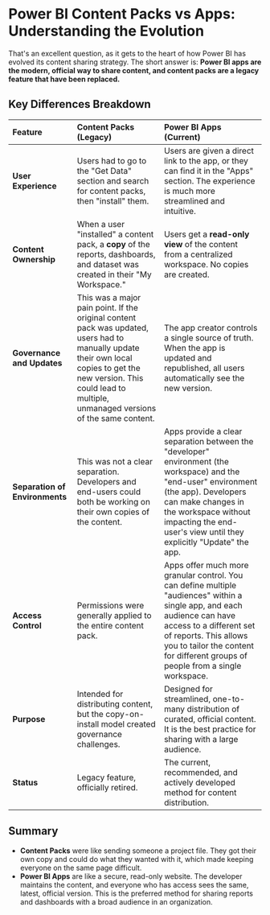 # Power BI Content Packs vs Apps: Understanding the Evolution

That's an excellent question, as it gets to the heart of how Power BI has evolved its content sharing strategy. The short answer is: **Power BI apps are the modern, official way to share content, and content packs are a legacy feature that have been replaced.**

## Key Differences Breakdown

| Feature | Content Packs (Legacy) | Power BI Apps (Current) |
| :--- | :--- | :--- |
| **User Experience** | Users had to go to the "Get Data" section and search for content packs, then "install" them. | Users are given a direct link to the app, or they can find it in the "Apps" section. The experience is much more streamlined and intuitive. |
| **Content Ownership** | When a user "installed" a content pack, a **copy** of the reports, dashboards, and dataset was created in their "My Workspace." | Users get a **read-only view** of the content from a centralized workspace. No copies are created. |
| **Governance and Updates** | This was a major pain point. If the original content pack was updated, users had to manually update their own local copies to get the new version. This could lead to multiple, unmanaged versions of the same content. | The app creator controls a single source of truth. When the app is updated and republished, all users automatically see the new version. |
| **Separation of Environments** | This was not a clear separation. Developers and end-users could both be working on their own copies of the content. | Apps provide a clear separation between the "developer" environment (the workspace) and the "end-user" environment (the app). Developers can make changes in the workspace without impacting the end-user's view until they explicitly "Update" the app. |
| **Access Control** | Permissions were generally applied to the entire content pack. | Apps offer much more granular control. You can define multiple "audiences" within a single app, and each audience can have access to a different set of reports. This allows you to tailor the content for different groups of people from a single workspace. |
| **Purpose** | Intended for distributing content, but the copy-on-install model created governance challenges. | Designed for streamlined, one-to-many distribution of curated, official content. It is the best practice for sharing with a large audience. |
| **Status** | Legacy feature, officially retired. | The current, recommended, and actively developed method for content distribution. |

## Summary

* **Content Packs** were like sending someone a project file. They got their own copy and could do what they wanted with it, which made keeping everyone on the same page difficult.
* **Power BI Apps** are like a secure, read-only website. The developer maintains the content, and everyone who has access sees the same, latest, official version. This is the preferred method for sharing reports and dashboards with a broad audience in an organization.

